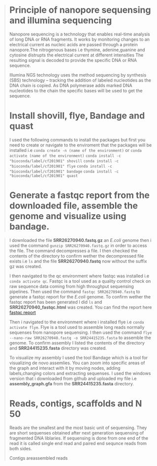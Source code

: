 ># **Principle of nanopore sequensing and illumina sequencing**
>
>Nanopore sequencing is a technology that enables real-time analysis of long DNA or RNA fragments. It works by monitoring changes to an electrical current as nucleic acids are passed through a protein nanopore.The nitrogenous bases i.e thymine, adenine,guanine and cytosine distrupts the electrical current at different intensities The resulting signal is decoded to provide the specific DNA or RNA sequence.
>
>Illumina NGS technology uses the method sequencing by synthesis (SBS) technology – tracking the addition of labeled nucleotides as the DNA chain is copied. As DNA polymerase adds marked DNA nucleotides to the chain the specific bases will be used to get the sequence.
>
># **Install shovill, flye, Bandage and quast**
>
> I used the following commands to install the packages but first you need to create or navigate to the enviroment that the packages will 
  be installed i.e `conda create -n (name of the environment)` or `conda activate (name of the environment)`
> `conda install -c "bioconda/label/cf201901" shovill`
> `conda install -c "bioconda/label/cf201901" flye`
> `conda install -c "bioconda/label/cf201901" bandage`
> `conda install -c "bioconda/label/cf201901" quast `
>
># **Generate a fastqc report from the downloaded file, assemble the genome and visualize using bandage.**

> I downloaded the file **SRR26270940.fastq.gz** an *E.coli* genome then i used the command  `gunzip SRR26270940.fastq.gz` in order to access the file. The command decompresses a file.
> I then checked the contents of the directory to confirm wether the decompressed file exists i.e `ls` and the file **SRR26270940.fastq** now without the suffix gz was created.
> 
> I then navigated to the qc environment where fastqc was installed i.e  `conda activate qc`. Fastqc is a tool used as a quality control check on raw sequence data coming from high throughput sequensing pipelines. Then used the command `fastqc SRR26270940.fastq` to generate a fastqc report for the *E.coli* genome.
> To confirm wether the fastqc report has been generated I did `ls` and **SRR26270940_fastqc.html**  was created. You can find the report here [fastqc report](\\wsl.localhost\Ubuntu-22.04\home\karencherono\SRR26270940_fastqc.html)
>
> Then i navigated to the environment where i installed flye i.e `conda activate flye`. Flye is a tool used to assemble long reads normally sequenses from nanopore sequensing. I then used the command `flye --nano-raw SRR26270940.fastq -o SRR24415235.fasta` to assemble the genome. To confirm assembly I listed the contents of the directory and **SRR24415235.fasta** directory was created.
>
> To visualize my assembly I used the tool Bandage which is a tool for visualizing de novo assemlies. You can zoom into specific areas of the graph and interact with it by moving nodes, adding labels,changing colors and extracting sequenses. I used the windows version that i downloaded from github and uploaded my file i.e **assembly_graph.gfa** from the **SRR24415235.fasta** directory.
>
> # **Reads, contigs, scaffolds and N 50**
>
> Reads are the smallest and the most basic unit of sequensing. They are short sequenses obtained after next generation sequensing of fragmented DNA liblaries. If sequensing is done from one end of the read it is called single end read and paired end sequnce reads from both sides.
>
> Contigs areassembled reads
